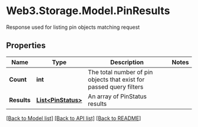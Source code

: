 # Web3.Storage.Model.PinResults
Response used for listing pin objects matching request

## Properties

Name | Type | Description | Notes
------------ | ------------- | ------------- | -------------
**Count** | **int** | The total number of pin objects that exist for passed query filters | 
**Results** | [**List&lt;PinStatus&gt;**](PinStatus.md) | An array of PinStatus results | 

[[Back to Model list]](../README.md#documentation-for-models) [[Back to API list]](../README.md#documentation-for-api-endpoints) [[Back to README]](../README.md)

